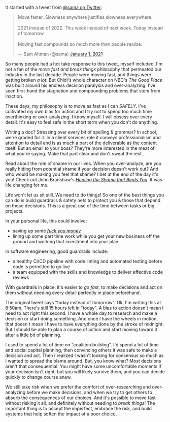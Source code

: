 It started with a tweet from [@sama on Twitter](https://twitter.com/sama/):

<blockquote class="twitter-tweet"><p lang="en" dir="ltr">Move faster. Slowness anywhere justifies slowness everywhere.<br><br>2021 instead of 2022. This week instead of next week. Today instead of tomorrow.<br><br>Moving fast compounds so much more than people realize.</p>&mdash; Sam Altman (@sama) <a href="https://twitter.com/sama/status/1345140364995227648?ref_src=twsrc%5Etfw">January 1, 2021</a></blockquote>

So many people had a hot take response to this tweet, myself included. I'm not a fan of the *move fast and break things* philosophy that permeated our industry in the last decade. People were moving fast, and things were getting broken *a lot*. But Chidi's whole character on NBC's *The Good Place* was built around his endless decision paralysis and over-analyzing. I've seen first-hand the stagnation and compounding problems that stem from inaction.

These days, my philosophy is to move as fast as I can *SAFELY*. I've cultivated my own bias for action and I try not to spend too much time overthinking or over-analyzing. I know myself. I will obsess over every detail. It's easy to feel safe in the short term when you don't do anything.

Writing a doc? Stressing over every bit of spelling & grammar? In school, we're graded for it. In a client services role it conveys professionalism and attention to detail and is as much a part of the deliverable as the content itself. But an email to your boss? They're more interested in the meat of what you're saying. Make that part clear and don't sweat the rest.

Read about the role of shame in our lives. When you over-analyze, are you really hiding from potential shame if your decision doesn't work out? And who would be making you feel that shame? I bet at the end of the day it's you! Check out John Bradshaw's *[Healing the Shame that Binds You](https://www.johnbradshaw.com/books/healing-the-shame-that-binds-you)*. It was life changing for me.

Life won't let us sit still. We need to do things! So one of the best things you can do is build guardrails & safety nets to protect you & those that depend on those decisions. This is a great use of the time between tasks or big projects.

In your personal life, this could involve:
* saving up some *[fuck you money](https://www.urbandictionary.com/define.php?term=fuck%20you%20money)*
* lining up some part time work while you get your new business off the ground and working that investment into your plan

In software engineering, good guardrails include:
* a healthy CI/CD pipeline with code linting and automated testing before code is permitted to go live
* a team equipped with the skills and knowledge to deliver effective code reviews

With guardrails in place, it's easier to *go fast*, to make decisions and act on them without needing every detail perfectly in place beforehand.

The original tweet says "today instead of tomorrow". Ok, I'm writing this at 8:50am. There's still 15 hours left in "today". A bias to action doesn't mean I need to act right this second. I have a whole day to research and make a decision or start doing something. And once I have the wheels in motion, that doesn't mean I have to have everything done by the stroke of midnight. But I should be able to plan a course of action and start moving toward it after a little bit of planning.

I used to spend a lot of time on "coalition building". I'd spend a lot of time and social capital planning, then convincing others it was safe to make a decision and act. Then I realized I wasn't looking for consensus so much as I wanted to spread the blame around. But, you know what? Most decisions aren't that consequential. You might have some uncomfortable moments if your decision isn't right, but you will likely survive them, and you can decide quickly to change course anew.

We still take risk when we prefer the comfort of over-researching and over-analyzing before we make decisions, and when we try to get others to absorb the consequences of our choices. And it's possible to move fast without risking it all, and definitely without needing to *break things*! The important thing is to accept the imperfect, embrace the risk, and build systems that help soften the impact of a poor choice.